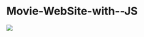 # Movie-WebSite-with--JS
![](https://github.com/aliyldrm72/Movie-WebSite-with--JS/blob/main/assets/GIF.gif)

